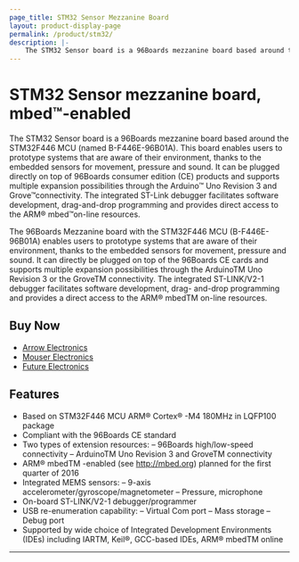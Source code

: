 ```yaml
---
page_title: STM32 Sensor Mezzanine Board
layout: product-display-page
permalink: /product/stm32/
description: |-
    The STM32 Sensor board is a 96Boards mezzanine board based around the STM32F446 MCU (named B-F446E-96B01A)
---
```

# STM32 Sensor mezzanine board, mbed™-enabled

The STM32 Sensor board is a 96Boards mezzanine board based around the STM32F446 MCU (named B-F446E-96B01A). This board enables users to prototype systems that are aware of their environment, thanks to the embedded sensors for movement, pressure and
sound. It can be plugged directly on top of 96Boards consumer edition (CE) products and supports multiple expansion possibilities through the Arduino™ Uno Revision 3 and Grove™connectivity. The integrated ST-Link debugger facilitates software
development, drag-and-drop programming and provides direct access to the ARM® mbed™on-line resources.

The 96Boards Mezzanine board with the STM32F446 MCU (B-F446E-96B01A) enables users to prototype systems that are aware of their environment, thanks to the embedded sensors for movement, pressure and sound. It can directly be plugged on top of the
96Boards CE cards and supports multiple expansion possibilities through the ArduinoTM Uno Revision 3 or the GroveTM connectivity. The integrated ST-LINK/V2-1 debugger facilitates software development, drag- and-drop programming and provides a direct
access to the ARM® mbedTM on-line resources.

## Buy Now

- [Arrow Electronics](http://linaro.co/stm32arrow)
- [Mouser Electronics](http://linaro.co/stm32mouser)
- [Future Electronics](http://linaro.co/stm32futureelectronics)

## Features

- Based on STM32F446 MCU ARM® Cortex® -M4 180MHz in LQFP100 package
- Compliant with the 96Boards CE standard
- Two types of extension resources:
   – 96Boards high/low-speed connectivity
   – ArduinoTM Uno Revision 3 and GroveTM connectivity
- ARM® mbedTM -enabled (see http://mbed.org) planned for the first quarter of 2016
- Integrated MEMS sensors:
   – 9-axis accelerometer/gyroscope/magnetometer
   – Pressure, microphone
- On-board ST-LINK/V2-1 debugger/programmer
- USB re-enumeration capability:
   – Virtual Com port
   – Mass storage
   – Debug port
- Supported by wide choice of Integrated Development Environments (IDEs) including IARTM, Keil®, GCC-based IDEs, ARM® mbedTM online

***
